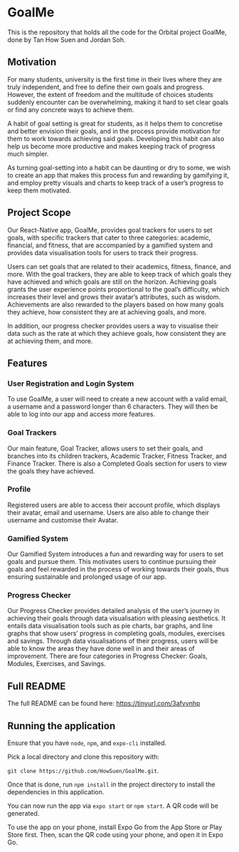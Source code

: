 # GoalMe
This is the repository that holds all the code for the Orbital project GoalMe, done by Tan How Suen and Jordan Soh. 

## Motivation
For many students, university is the first time in their lives where they are truly independent, and free to define their own goals and progress. However, the extent of freedom and the multitude of choices students suddenly encounter can be overwhelming, making it hard to set clear goals or find any concrete ways to achieve them.

A habit of goal setting is great for students, as it helps them to concretise and better envision their goals, and in the process provide motivation for them to work towards achieving said goals. Developing this habit can also help us become more productive and makes keeping track of progress much simpler. 

As turning goal-setting into a habit can be daunting or dry to some, we wish to create an app that makes this process fun and rewarding by gamifying it, and employ pretty visuals and charts to keep track of a user’s progress to keep them motivated.

## Project Scope
Our React-Native app, GoalMe, provides goal trackers for users to set goals, with specific trackers that cater to three categories: academic, financial, and fitness, that are accompanied by a gamified system and provides data visualisation tools for users to track their progress. 

Users can set goals that are related to their academics, fitness, finance, and more. With the goal trackers, they are able to keep track of which goals they have achieved and which goals are still on the horizon. Achieving goals grants the user experience points proportional to the goal’s difficulty, which increases their level and grows their avatar’s attributes, such as wisdom. Achievements are also rewarded to the players based on how many goals they achieve, how consistent they are at achieving goals, and more. 
 
In addition, our progress checker provides users a way to visualise their data such as the rate at which they achieve goals, how consistent they are at achieving them, and more. 

## Features
### User Registration and Login System
To use GoalMe, a user will need to create a new account with a valid email, a username and a password longer than 6 characters. They will then be able to log into our app and access more features. 

### Goal Trackers
Our main feature, Goal Tracker, allows users to set their goals, and branches into its children trackers, Academic Tracker, Fitness Tracker, and Finance Tracker. There is also a Completed Goals section for users to view the goals they have achieved. 

### Profile
Registered users are able to access their account profile, which displays their avatar, email and username. Users are also able to change their username and customise their Avatar.

### Gamified System
Our Gamified System introduces a fun and rewarding way for users to set goals and pursue them. This motivates users to continue pursuing their goals and feel rewarded in the process of working towards their goals, thus ensuring sustainable and prolonged usage of our app.

### Progress Checker
Our Progress Checker provides detailed analysis of the user’s journey in achieving their goals through data visualisation with pleasing aesthetics. It entails data visualisation tools such as pie charts, bar graphs, and line graphs that show users’ progress in completing goals, modules, exercises and savings. Through data visualisations of their progress, users will be able to know the areas they have done well in and their areas of improvement. There are four categories in Progress Checker: Goals, Modules, Exercises, and Savings. 

## Full README
The full README can be found here: https://tinyurl.com/3afvvnhp

## Running the application
Ensure that you have `node`, `npm`, and `expo-cli` installed. 

Pick a local directory and clone this repository with:

`git clone https://github.com/HowSuen/GoalMe.git`.

Once that is done, run `npm install` in the project directory to install the dependencies in this application. 

You can now run the app via `expo start` or `npm start`. A QR code will be generated.  

To use the app on your phone, install Expo Go from the App Store or Play Store first. Then, scan the QR code using your phone, and open it in Expo Go. 
